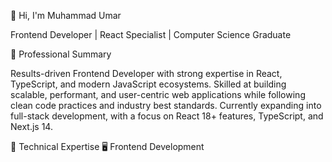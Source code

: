 👋 Hi, I'm Muhammad Umar

Frontend Developer | React Specialist | Computer Science Graduate

🚀 Professional Summary

Results-driven Frontend Developer with strong expertise in React, TypeScript, and modern JavaScript ecosystems. Skilled at building scalable, performant, and user-centric web applications while following clean code practices and industry best standards. Currently expanding into full-stack development, with a focus on React 18+ features, TypeScript, and Next.js 14.

💼 Technical Expertise
🖥️ Frontend Development
